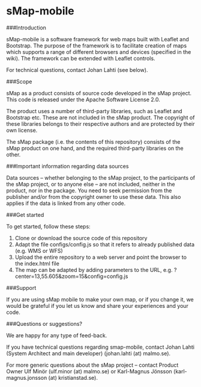 sMap-mobile
===========

###Introduction

sMap-mobile is a software framework for web maps built with Leaflet and Bootstrap. The purpose of the framework is to facilitate creation of maps which supports a range of different browsers and devices (specified in the wiki). The framework can be extended with Leaflet controls.

For technical questions, contact Johan Lahti (see below).

###Scope

sMap as a product consists of source code developed in the sMap project. This code is released under the Apache Software License 2.0.

The product uses a number of third-party libraries, such as Leaflet and Bootstrap etc. These are not included in the sMap product. The copyright of these libraries belongs to their respective authors and are protected by their own license.

The sMap package (i.e. the contents of this repository) consists of the sMap product on one hand, and the required third-party libraries on the other.

###Important information regarding data sources

Data sources – whether belonging to the sMap project, to the participants of the sMap project, or to anyone else – are not included, neither in the product, nor in the package. You need to seek permission from the publisher and/or from the copyright owner to use these data. This also applies if the data is linked from any other code.

###Get started

To get started, follow these steps:

1. Clone or download the source code of this repository
2. Adapt the file configs/config.js so that it refers to already published data (e.g. WMS or WFS)
3. Upload the entire repository to a web server and point the browser to the index.html file
4. The map can be adapted by adding parameters to the URL, e.g. ?center=13,55.605&zoom=15&config=config.js

###Support

If you are using sMap mobile to make your own map, or if you change it, we would be grateful if you let us know and share your experiences and your code.

###Questions or suggestions?

We are happy for any type of feed-back.

If you have technical questions regarding smap-mobile, contact Johan Lahti (System Architect and main developer) (johan.lahti (at) malmo.se).

For more generic questions about the sMap project – contact Product Owner Ulf Minör (ulf.minor (at) malmo.se) or Karl-Magnus Jönsson (karl-magnus.jonsson (at) kristianstad.se).
